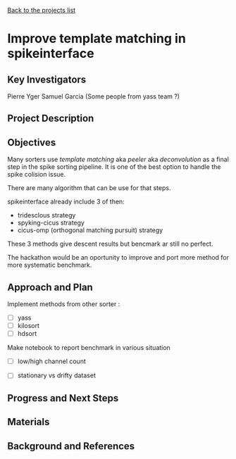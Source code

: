 [Back to the projects list](../../)

<!-- For information on how to write GitHub .md files see https://guides.github.com/features/mastering-markdown/ -->

# Improve template matching in spikeinterface

## Key Investigators

Pierre Yger
Samuel Garcia
(Some people from yass team ?)


## Project Description

## Objectives

Many sorters use *template matching* aka *peeler* aka *deconvolution* as a final step in 
the spike sorting pipeline. It is one of the best option to handle the spike colision issue.

There are many algorithm that can be use for that steps.

spikeinterface already include 3 of then:
  * tridesclous strategy
  * spyking-cicus strategy
  * cicus-omp (orthogonal matching pursuit) strategy

These 3 methods give descent results but bencmark ar still no perfect.

The hackathon would be an oportunity to improve and port more method for more systematic benchmark.


## Approach and Plan

Implement methods from other sorter :

 * [ ] yass
 * [ ] kilosort
 * [ ] hdsort

Make notebook to report benchmark in various situation
  * [ ] low/high channel count
  * [ ] stationary vs drifty dataset

  
## Progress and Next Steps



## Materials



## Background and References


